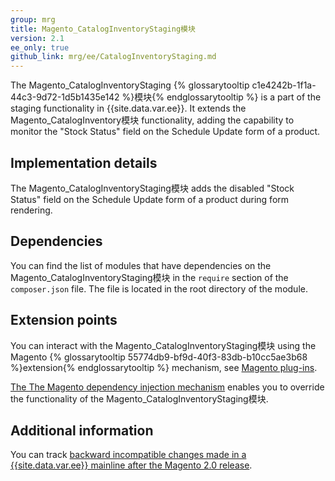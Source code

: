 ```yaml
---
group: mrg
title: Magento_CatalogInventoryStaging模块
version: 2.1
ee_only: true
github_link: mrg/ee/CatalogInventoryStaging.md
---
```


The Magento_CatalogInventoryStaging {% glossarytooltip c1e4242b-1f1a-44c3-9d72-1d5b1435e142 %}模块{% endglossarytooltip %} is a part of the staging functionality in {{site.data.var.ee}}. It extends the Magento_CatalogInventory模块 functionality, adding the capability to monitor the "Stock Status" field on the Schedule Update form of a product.

## Implementation details

The Magento_CatalogInventoryStaging模块 adds the disabled "Stock Status" field on the Schedule Update form of a product during form rendering.

## Dependencies

You can find the list of modules that have dependencies on the Magento_CatalogInventoryStaging模块 in the `require` section of the `composer.json` file. The file is located in the root directory of the module.

## Extension points

You can interact with the Magento_CatalogInventoryStaging模块 using the Magento {% glossarytooltip 55774db9-bf9d-40f3-83db-b10cc5ae3b68 %}extension{% endglossarytooltip %} mechanism, see [Magento plug-ins](http://devdocs.magento.com/guides/v2.1/extension-dev-guide/plugins.html).

[The The Magento dependency injection mechanism](http://devdocs.magento.com/guides/v2.1/extension-dev-guide/depend-inj.html) enables you to override the functionality of the Magento_CatalogInventoryStaging模块.

## Additional information

You can track [backward incompatible changes made in a {{site.data.var.ee}} mainline after the Magento 2.0 release](http://devdocs.magento.com/guides/v2.0/release-notes/backward-incompatible-changes/commerce.html).

